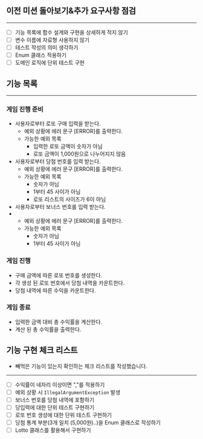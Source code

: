 
## 이전 미션 돌아보기&추가 요구사항 점검

---
- [ ] 기능 목록에 함수 설계와 구현을 상세하게 적지 않기
- [ ] 변수 이름에 자료형 사용하지 않기
- [ ] 테스트 작성의 의미 생각하기 
- [ ] Enum 클래스 적용하기
- [ ] 도메인 로직에 단위 테스트 구현

## 기능 목록

---
### 게임 진행 준비
- 사용자로부터 로또 구매 입력을 받는다.
  - 예외 상황에 에러 문구 [ERROR]를 출력한다.
  - 가능한 예외 목록
    - 입력한 로또 금액이 숫자가 아님
    - 로또 금액이 1,000원으로 나누어지지 않음
- 사용자로부터 당첨 번호를 입력 받는다.
  - 예외 상황에 에러 문구 [ERROR]를 출력한다.
  - 가능한 예외 목록
    - 숫자가 아님
    - 1부터 45 사이가 아님
    - 로또 리스트의 사이즈가 6이 아님
- 사용자로부터 보너스 번호를 입력 받는다.
- - 예외 상황에 에러 문구 [ERROR]를 출력한다.
  - 가능한 예외 목록 
    - 숫자가 아님
    - 1부터 45 사이가 아님 
### 게임 진행
- 구매 금액에 따른 로또 번호를 생성한다.
- 각 생성 된 로또 번호에서 당첨 내역을 카운트한다.
- 당첨 내역에 따른 수익을 카운트한다.
### 게임 종료 
- 입력한 금액 대비 총 수익률을 계산한다.
- 계산 된 총 수익률을 출력한다.

## 기능 구현 체크 리스트
- 빼먹은 기능이 있는지 확인하는 체크 리스트를 작성했습니다.
---
- [ ] 수익률이 네자리 이상이면 ","를 적용하기
- [ ] 예외 상황 시 `IllegalArgumentException` 발생  
- [ ] 보너스 번호를 당첨 내역에 포함하기
- [ ] 당입력에 대한 단위 테스트 구현하기
- [ ] 로또 번호 생성에 대한 단위 테스트 구현하기
- [ ] 당첨 통계 부분(3개 일치 (5,000원)..)을 Enum 클래스로 작성하기
- [ ] Lotto 클래스를 활용해서 구현하기